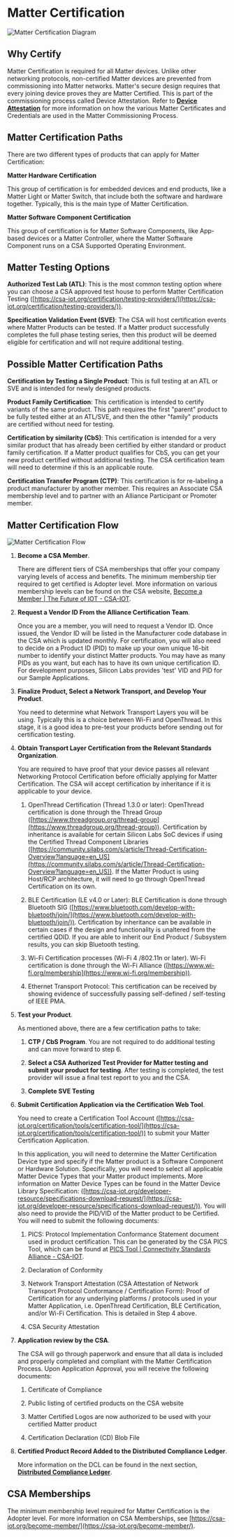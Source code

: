# Matter Certification

![Matter Certification Diagram](resources/matter-certification-diagram.png)

## Why Certify

Matter Certification is required for all Matter devices. Unlike other networking protocols, non-certified Matter devices are prevented from commissioning into Matter networks. Matter's secure design requires that every joining device proves they are Matter Certified. This is part of the commissioning process called Device Attestation. Refer to [**Device Attestation**](/matter/<docspace-docleaf-version>/matter-device-attestation) for more information on how the various Matter Certificates and Credentials are used in the Matter Commissioning Process.

## Matter Certification Paths

There are two different types of products that can apply for Matter Certification:

**Matter Hardware Certification**

This group of certification is for embedded devices and end products, like a Matter Light or Matter Switch, that include both the software and hardware together. Typically, this is the main type of Matter Certification.

**Matter Software Component Certification**

This group of certification is for Matter Software Components, like App-based devices or a Matter Controller, where the Matter Software Component runs on a CSA Supported Operating Environment.

## Matter Testing Options

**Authorized Test Lab (ATL)**: This is the most common testing option where you can choose a CSA approved test house to perform Matter Certification Testing ([https://csa-iot.org/certification/testing-providers/](https://csa-iot.org/certification/testing-providers/)).

**Specification Validation Event (SVE)**: The CSA will host certification events where Matter Products can be tested. If a Matter product successfully completes the full phase testing series, then this product will be deemed eligible for certification and will not require additional testing.

## Possible Matter Certification Paths

**Certification by Testing a Single Product**: This is full testing at an ATL or SVE and is intended for newly designed products.

**Product Family Certification**: This certification is intended to certify variants of the same product. This path requires the first "parent" product to be fully tested either at an ATL/SVE, and then the other "family" products are certified without need for testing.

**Certification by similarity (CbS)**: This certification is intended for a very similar product that has already been certified by either standard or product family certification. If a Matter product qualifies for CbS, you can get your new product certified without additional testing. The CSA certification team will need to determine if this is an applicable route.

**Certification Transfer Program (CTP)**: This certification is for re-labeling a product manufacturer by another member. This requires an Associate CSA membership level and to partner with an Alliance Participant or Promoter member.

## Matter Certification Flow

![Matter Certification Flow](resources/matter-certification-flow.png)

1. **Become a CSA Member**.

    There are different tiers of CSA memberships that offer your company varying levels of access and benefits. The minimum membership tier required to get certified is Adopter level. More information on various membership levels can be found on the CSA website, [Become a Member | The Future of IOT - CSA-IOT](https://csa-iot.org/become-member/).

2. **Request a Vendor ID From the Alliance Certification Team**.

    Once you are a member, you will need to request a Vendor ID. Once issued, the Vendor ID will be listed in the Manufacturer code database in the CSA which is updated monthly. For certification, you will also need to decide on a Product ID (PID) to make up your own unique 16-bit number to identify your distinct Matter products. You may have as many PIDs as you want, but each has to have its own unique certification ID. For development purposes, Silicon Labs provides 'test' VID and PID for our Sample Applications.

3. **Finalize Product, Select a Network Transport, and Develop Your Product**.

    You need to determine what Network Transport Layers you will be using. Typically this is a choice between Wi-Fi and OpenThread. In this stage, it is a good idea to pre-test your products before sending out for certification testing.

4. **Obtain Transport Layer Certification from the Relevant Standards Organization**.

     You are required to have proof that your device passes all relevant Networking Protocol Certification before officially applying for Matter Certification. The CSA will accept certification by inheritance if it is applicable to your device.

     1. OpenThread Certification (Thread 1.3.0 or later): OpenThread certification is done through the Thread Group ([https://www.threadgroup.org/thread-group](https://www.threadgroup.org/thread-group)). Certification by inheritance is available for certain Silicon Labs SoC devices if using the Certified Thread Component Libraries ([https://community.silabs.com/s/article/Thread-Certification-Overview?language=en_US](https://community.silabs.com/s/article/Thread-Certification-Overview?language=en_US)). If the Matter Product is using Host/RCP architecture, it will need to go through OpenThread Certification on its own.

     2. BLE Certification (LE v4.0 or Later): BLE Certification is done through Bluetooth SIG ([https://www.bluetooth.com/develop-with-bluetooth/join/](https://www.bluetooth.com/develop-with-bluetooth/join/)). Certification by inheritance can be available in certain cases if the design and functionality is unaltered from the certified QDID. If you are able to inherit our End Product / Subsystem results, you can skip Bluetooth testing.

     3. Wi-Fi Certification processes (Wi-Fi 4 /802.11n or later). Wi-Fi certification is done through the Wi-Fi Alliance ([https://www.wi-fi.org/membership](https://www.wi-fi.org/membership)).

     4. Ethernet Transport Protocol: This certification can be received by showing evidence of successfully passing self-defined / self-testing of IEEE PMA.

5. **Test your Product**.

    As mentioned above, there are a few certification paths to take:

     1. **CTP / CbS Program**. You are not required to do additional testing and can move forward to step 6.

     2. **Select a CSA Authorized Test Provider for Matter testing and submit your product for testing**. After testing is completed, the test provider will issue a final test report to you and the CSA.

     3. **Complete SVE Testing**

6. **Submit Certification Application via the Certification Web Tool**.

    You need to create a Certification Tool Account ([https://csa-iot.org/certification/tools/certification-tool/](https://csa-iot.org/certification/tools/certification-tool/)) to submit your Matter Certification Application.

    In this application, you will need to determine the Matter Certification Device type and specify if the Matter product is a Software Component or Hardware Solution. Specifically, you will need to select all applicable Matter Device Types that your Matter product implements. More information on Matter Device Types can be found in the Matter Device Library Specification: ([https://csa-iot.org/developer-resource/specifications-download-request/](https://csa-iot.org/developer-resource/specifications-download-request/)). You will also need to provide the PID/VID of the Matter product to be Certified. You will need to submit the following documents:

     1. PICS: Protocol Implementation Conformance Statement document used in product certification. This can be generated by the CSA PICS Tool, which can be found at [PICS Tool | Connectivity Standards Alliance - CSA-IOT](https://csa-iot.org/certification/tools/pics-tool/).

     2. Declaration of Conformity

     3. Network Transport Attestation (CSA Attestation of Network Transport Protocol Conformance / Certification Form): Proof of Certification for any underlying platforms / protocols used in your Matter Application, i.e. OpenThread Certification, BLE Certification, and/or Wi-Fi Certification. This is detailed in Step 4 above.

     4. CSA Security Attestation

7. **Application review by the CSA**.

    The CSA will go through paperwork and ensure that all data is included and properly completed and compliant with the Matter Certification Process. Upon Application Approval, you will receive the following documents:

     1. Certificate of Compliance

     2. Public listing of certified products on the CSA website

     3. Matter Certified Logos are now authorized to be used with your certified Matter product

     4. Certification Declaration (CD) Blob File

8. **Certified Product Record Added to the Distributed Compliance Ledger**.

    More information on the DCL can be found in the next section, [**Distributed Compliance Ledger**](/matter/<docspace-docleaf-version>/matter-dcl).

## CSA Memberships

The minimum membership level required for Matter Certification is the Adopter level. For more information on CSA Memberships, see [https://csa-iot.org/become-member/](https://csa-iot.org/become-member/).
